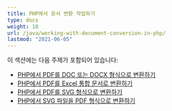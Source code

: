 ```yaml
---
title: PHP에서 문서 변환 작업하기
type: docs
weight: 10
url: /java/working-with-document-conversion-in-php/
lastmod: "2021-06-05"
---
```


이 섹션에는 다음 주제가 포함되어 있습니다:

- [PHP에서 PDF를 DOC 또는 DOCX 형식으로 변환하기](/pdf/java/convert-pdf-to-doc-or-docx-format-in-php/)
- [PHP에서 PDF를 Excel 통합 문서로 변환하기](/pdf/java/convert-pdf-to-excel-workbook-in-php/)
- [PHP에서 PDF를 SVG 형식으로 변환하기](/pdf/java/convert-pdf-to-svg-format-in-php/)
- [PHP에서 SVG 파일을 PDF 형식으로 변환하기](/pdf/java/convert-svg-file-to-pdf-format-in-php/)